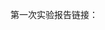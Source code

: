 第一次实验报告链接：

[https://github.com/L13682726202/2018118135_Android/blob/master/work_1/work_1.md]: https://github.com/L13682726202/2018118135_Android/blob/master/work_1/work_1.md

